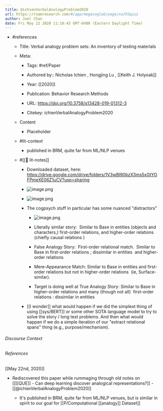 ```yaml
---
title: @ichienVerbalAnalogyProblem2020
url: https://roamresearch.com/#/app/megacoglab/page/xoJVSqiui
author: Joel Chan
date: Fri May 22 2020 11:10:43 GMT-0400 (Eastern Daylight Time)
---
```


- #references

    - Title: Verbal analogy problem sets: An inventory of testing materials

    - Meta:

        - Tags: #ref/Paper

        - Authored by::  Nicholas Ichien ,  Hongjing Lu ,  [[Keith J. Holyoak]]

        - Year: [[2020]]

        - Publication: Behavior Research Methods

        - URL: https://doi.org/10.3758/s13428-019-01312-3

        - Citekey: ichienVerbalAnalogyProblem2020

    - Content

        - Placeholder

    - #lit-context

        - published in BRM, quite far from ML/NLP venues

    - #[[📝 lit-notes]]

        - Downloaded dataset, here: https://drive.google.com/drive/folders/1V3wBI90bzX3ms5xGtYOFPmeXE06Z1uCV?usp=sharing

        - ![image.png](https://mail.google.com/mail/u/1?ui=2&ik=b785d5c9ff&attid=0.0.1&permmsgid=msg-a:r5216016322059945791&th=1723d0e21670ef11&view=fimg&sz=s0-l75-ft&attbid=ANGjdJ-R5PCB8k6LL-xQmyj_USMV1K3HEjBCQ3LmMftg2bclQoNUm2wQR1HBLt6nA4YLy6vOckmeC1ySP4IAZK66IAI2dVfCmM5o0XPmTJtCv3ZbfpxLBOayJmJ_7Cc&disp=emb&realattid=ii_kaid82660)

        - ![image.png](https://mail.google.com/mail/u/1?ui=2&ik=b785d5c9ff&attid=0.0.2&permmsgid=msg-a:r5216016322059945791&th=1723d0e21670ef11&view=fimg&sz=s0-l75-ft&attbid=ANGjdJ_1rNQN8c5cfFH5bPtzHosetpaDpaEZlThFpXH-CqCM41BCorR1J6JIw2sBzaEDI2ku6dEXGMUMsHF1WFx7XKm7kPsHD6p3Bmk_vQlhfK5X3EChIRCt9Cs3ndI&disp=emb&realattid=ii_kaid8eaq1)

        - The cogpsych stuff in particular has some nuanced "distractors"

            - ![image.png](https://mail.google.com/mail/u/1?ui=2&ik=b785d5c9ff&attid=0.0.3&permmsgid=msg-a:r5216016322059945791&th=1723d0e21670ef11&view=fimg&sz=s0-l75-ft&attbid=ANGjdJ-PZEju7C2LLUK834moJiqS469k8_4uKQHPE2g6YgAFmFllUdLSpYc7TcEIC2zxbmge7WtNe3iy7r-bObMgLnkRqOPawPkRxrY5bEB3WtCYTUemhgGOuNWKj-8&disp=emb&realattid=ii_kaidc2hd2)

            - Literally similar story:  Similar to Base in entities (objects and characters,) first-order relations, and higher-order relations (chiefly causal relations )

            - False Analogy Story:  First-order relational match.  Similar to Base in first-order relations ; dissimilar in entities  and higher-order relations

            - Mere-Appearance Match: Similar to Base in entities and first-order relations but not in higher-order relations  (ie, Surface-similar).

            - Target is doing well at True Analogy Story: Similar to Base in higher-order relations and many (though not all)  first-order relations : dissimilar in entities

        - [[I wonder]] what would happen if we did the simplest thing of using [[sys/BERT]] or some other SOTA language model to try to solve the story / long text problems. And then what would happen if we do a simple iteration of our "extract relational spans" thing (e.g., purpose/mechanism).

###### Discourse Context



###### References

[[May 22nd, 2020]]

- Rediscovered this paper while rummaging through old notes on [[[[QUE]] - Can deep learning discover analogical representations?]] - [[@ichienVerbalAnalogyProblem2020]]

    - It's published in BRM, quite far from ML/NLP venues, but is similar in spirit to our goal for [[P/Computational [[analogy]] Dataset]]
